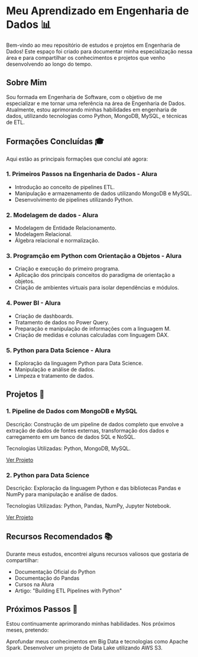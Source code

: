 # Meu Aprendizado em Engenharia de Dados 📊
Bem-vindo ao meu repositório de estudos e projetos em Engenharia de Dados! Este espaço foi criado para documentar minha especialização nessa área e para compartilhar os conhecimentos e projetos que venho desenvolvendo ao longo do tempo.

## Sobre Mim
Sou formada em Engenharia de Software, com o objetivo de me especializar e me tornar uma referência na área de Engenharia de Dados. Atualmente, estou aprimorando minhas habilidades em engenharia de dados, utilizando tecnologias como Python, MongoDB, MySQL, e técnicas de ETL.

## Formações Concluídas 🎓
Aqui estão as principais formações que concluí até agora:

### 1. Primeiros Passos na Engenharia de Dados - Alura
<ul>
  <li>Introdução ao conceito de pipelines ETL.</li>
  <li>Manipulação e armazenamento de dados utilizando MongoDB e MySQL.</li>
  <li>Desenvolvimento de pipelines utilizando Python.</li>
</ul>

### 2. Modelagem de dados - Alura
<ul>
  <li>Modelagem de Entidade Relacionamento.</li>
  <li>Modelagem Relacional.</li>
  <li>Álgebra relacional e normalização.</li>
</ul>

### 3. Programção em Python com Orientação a Objetos - Alura
<ul>
  <li>Criação e execução do primeiro programa.</li>
  <li>Aplicação dos principais conceitos do paradigma de orientação a objetos. </li>
  <li>Criação de ambientes virtuais para isolar dependências e módulos. </li>
</ul>

### 4. Power BI - Alura
<ul>
  <li>Criação de dashboards.</li>
  <li>Tratamento de dados no Power Query. </li>
  <li>Preparação e manipulação de informações com a linguagem  M. </li>
  <li>Criação de medidas e colunas calculadas com linguagem DAX. </li>
</ul>

### 5. Python para Data Science - Alura
<ul>
  <li>Exploração da linguagem Python para Data Science.</li>
  <li>Manipulação e análise de dados.</li>
  <li>Limpeza e tratamento de dados.</li>
</ul>

## Projetos 🚀
### 1. Pipeline de Dados com MongoDB e MySQL
   
<p>Descrição: Construção de um pipeline de dados completo que envolve a extração de dados de fontes externas, transformação dos dados e carregamento em um banco de dados SQL e NoSQL.</p>
<p>Tecnologias Utilizadas: Python, MongoDB, MySQL.</p>

[Ver Projeto](https://github.com/Mariana-Batista/Pipeline_MongoDB_SQL)

### 2. Python para Data Science
   
<p>Descrição: Exploração da linguagem Python e das bibliotecas Pandas e NumPy para manipulação e análise de dados.</p>
<p>Tecnologias Utilizadas: Python, Pandas, NumPy, Jupyter Notebook.</p>

[Ver Projeto](https://github.com/Mariana-Batista/notebooks_python)

## Recursos Recomendados 📚
Durante meus estudos, encontrei alguns recursos valiosos que gostaria de compartilhar:

<ul>
  <li>Documentação Oficial do Python</li>
  <li>Documentação do Pandas</li>
  <li>Cursos na Alura</li>
  <li>Artigo: "Building ETL Pipelines with Python"</li>
</ul>

## Próximos Passos 🚧
Estou continuamente aprimorando minhas habilidades. Nos próximos meses, pretendo:

Aprofundar meus conhecimentos em Big Data e tecnologias como Apache Spark.
Desenvolver um projeto de Data Lake utilizando AWS S3.
